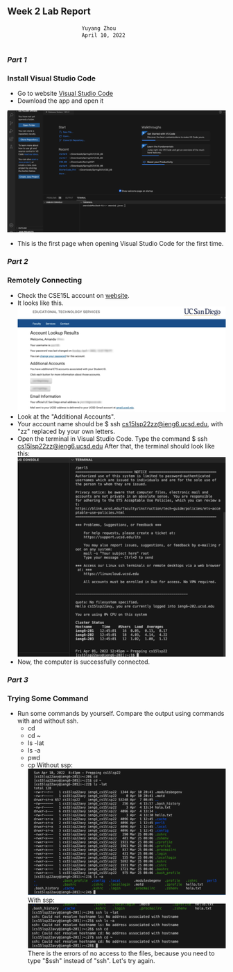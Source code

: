 ## **Week 2 Lab Report**
                            Yuyang Zhou
                            April 10, 2022
#
### *Part 1*
### Install Visual Studio Code
* Go to website [Visual Studio Code](https://code.visualstudio.com/)
* Download the app and open it

 ![image](Visual_Studio_Code.png)
 * This is the first page when opening Visual Studio Code for the first time.

### *Part 2*
### Remotely Connecting
* Check the CSE15L account on [website](https://sdacs.ucsd.edu/~icc/index.php). 
* It looks like this.
![image](Remote_Connect_Accout_Lookup.png)
* Look at the "Additional Accounts".
* Your account name should be $ ssh cs15lsp22zz@ieng6.ucsd.edu, with "zz" replaced by your own letters.
* Open the terminal in Visual Studio Code. Type the command 
        $ ssh cs15lsp22zz@ieng6.ucsd.edu
After that, the terminal should look like this:
![image](Remotely_Connect.png)
* Now, the computer is successfully connected.

### *Part 3*
### Trying Some Command
* Run some commands by yourself. Compare the output using commands with and without ssh.
    * cd 
    * cd ~
    * ls -lat
    * ls -a
    * pwd
    * cp
Without ssp:
![image](Try_Command.png)
With ssp:
![image](Try_Command2.png)
There is the errors of no access to the files, because you need to type "$ssh" instead of "ssh".
Let's try again.
